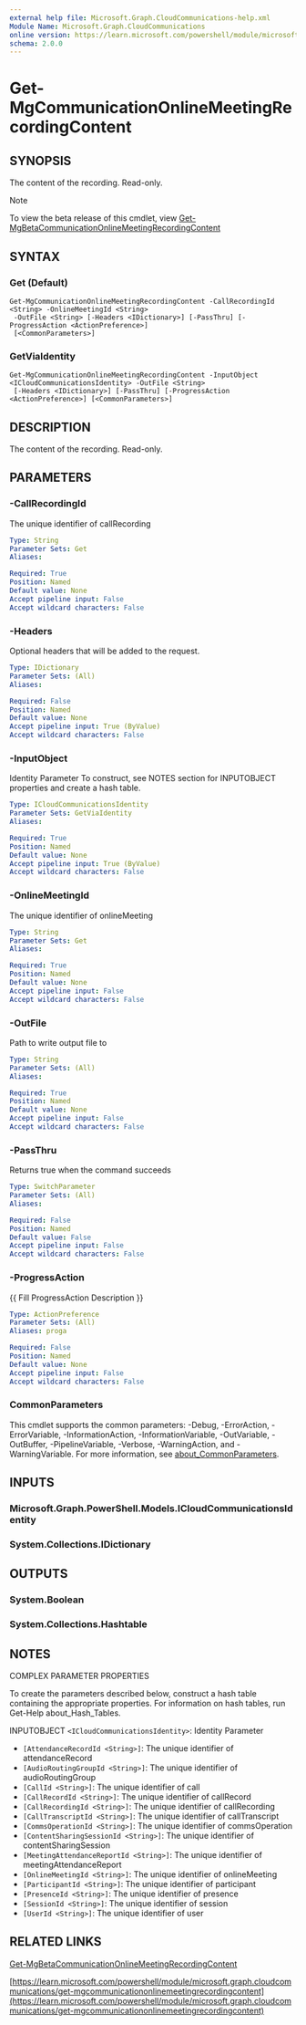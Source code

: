 ```yaml
---
external help file: Microsoft.Graph.CloudCommunications-help.xml
Module Name: Microsoft.Graph.CloudCommunications
online version: https://learn.microsoft.com/powershell/module/microsoft.graph.cloudcommunications/get-mgcommunicationonlinemeetingrecordingcontent
schema: 2.0.0
---
```


# Get-MgCommunicationOnlineMeetingRecordingContent

## SYNOPSIS
The content of the recording.
Read-only.

> [!NOTE]
> To view the beta release of this cmdlet, view [Get-MgBetaCommunicationOnlineMeetingRecordingContent](/powershell/module/Microsoft.Graph.Beta.CloudCommunications/Get-MgBetaCommunicationOnlineMeetingRecordingContent?view=graph-powershell-beta)

## SYNTAX

### Get (Default)
```
Get-MgCommunicationOnlineMeetingRecordingContent -CallRecordingId <String> -OnlineMeetingId <String>
 -OutFile <String> [-Headers <IDictionary>] [-PassThru] [-ProgressAction <ActionPreference>]
 [<CommonParameters>]
```

### GetViaIdentity
```
Get-MgCommunicationOnlineMeetingRecordingContent -InputObject <ICloudCommunicationsIdentity> -OutFile <String>
 [-Headers <IDictionary>] [-PassThru] [-ProgressAction <ActionPreference>] [<CommonParameters>]
```

## DESCRIPTION
The content of the recording.
Read-only.

## PARAMETERS

### -CallRecordingId
The unique identifier of callRecording

```yaml
Type: String
Parameter Sets: Get
Aliases:

Required: True
Position: Named
Default value: None
Accept pipeline input: False
Accept wildcard characters: False
```

### -Headers
Optional headers that will be added to the request.

```yaml
Type: IDictionary
Parameter Sets: (All)
Aliases:

Required: False
Position: Named
Default value: None
Accept pipeline input: True (ByValue)
Accept wildcard characters: False
```

### -InputObject
Identity Parameter
To construct, see NOTES section for INPUTOBJECT properties and create a hash table.

```yaml
Type: ICloudCommunicationsIdentity
Parameter Sets: GetViaIdentity
Aliases:

Required: True
Position: Named
Default value: None
Accept pipeline input: True (ByValue)
Accept wildcard characters: False
```

### -OnlineMeetingId
The unique identifier of onlineMeeting

```yaml
Type: String
Parameter Sets: Get
Aliases:

Required: True
Position: Named
Default value: None
Accept pipeline input: False
Accept wildcard characters: False
```

### -OutFile
Path to write output file to

```yaml
Type: String
Parameter Sets: (All)
Aliases:

Required: True
Position: Named
Default value: None
Accept pipeline input: False
Accept wildcard characters: False
```

### -PassThru
Returns true when the command succeeds

```yaml
Type: SwitchParameter
Parameter Sets: (All)
Aliases:

Required: False
Position: Named
Default value: False
Accept pipeline input: False
Accept wildcard characters: False
```

### -ProgressAction
{{ Fill ProgressAction Description }}

```yaml
Type: ActionPreference
Parameter Sets: (All)
Aliases: proga

Required: False
Position: Named
Default value: None
Accept pipeline input: False
Accept wildcard characters: False
```

### CommonParameters
This cmdlet supports the common parameters: -Debug, -ErrorAction, -ErrorVariable, -InformationAction, -InformationVariable, -OutVariable, -OutBuffer, -PipelineVariable, -Verbose, -WarningAction, and -WarningVariable. For more information, see [about_CommonParameters](http://go.microsoft.com/fwlink/?LinkID=113216).

## INPUTS

### Microsoft.Graph.PowerShell.Models.ICloudCommunicationsIdentity
### System.Collections.IDictionary
## OUTPUTS

### System.Boolean
### System.Collections.Hashtable
## NOTES
COMPLEX PARAMETER PROPERTIES

To create the parameters described below, construct a hash table containing the appropriate properties.
For information on hash tables, run Get-Help about_Hash_Tables.

INPUTOBJECT `<ICloudCommunicationsIdentity>`: Identity Parameter
  - `[AttendanceRecordId <String>]`: The unique identifier of attendanceRecord
  - `[AudioRoutingGroupId <String>]`: The unique identifier of audioRoutingGroup
  - `[CallId <String>]`: The unique identifier of call
  - `[CallRecordId <String>]`: The unique identifier of callRecord
  - `[CallRecordingId <String>]`: The unique identifier of callRecording
  - `[CallTranscriptId <String>]`: The unique identifier of callTranscript
  - `[CommsOperationId <String>]`: The unique identifier of commsOperation
  - `[ContentSharingSessionId <String>]`: The unique identifier of contentSharingSession
  - `[MeetingAttendanceReportId <String>]`: The unique identifier of meetingAttendanceReport
  - `[OnlineMeetingId <String>]`: The unique identifier of onlineMeeting
  - `[ParticipantId <String>]`: The unique identifier of participant
  - `[PresenceId <String>]`: The unique identifier of presence
  - `[SessionId <String>]`: The unique identifier of session
  - `[UserId <String>]`: The unique identifier of user

## RELATED LINKS
[Get-MgBetaCommunicationOnlineMeetingRecordingContent](/powershell/module/Microsoft.Graph.Beta.CloudCommunications/Get-MgBetaCommunicationOnlineMeetingRecordingContent?view=graph-powershell-beta)

[https://learn.microsoft.com/powershell/module/microsoft.graph.cloudcommunications/get-mgcommunicationonlinemeetingrecordingcontent](https://learn.microsoft.com/powershell/module/microsoft.graph.cloudcommunications/get-mgcommunicationonlinemeetingrecordingcontent)





